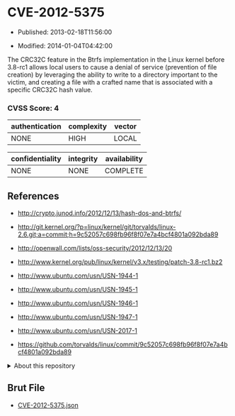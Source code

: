 # CVE-2012-5375

- Published: 2013-02-18T11:56:00

- Modified: 2014-01-04T04:42:00

The CRC32C feature in the Btrfs implementation in the Linux kernel before 3.8-rc1 allows local users to cause a denial of service (prevention of file creation) by leveraging the ability to write to a directory important to the victim, and creating a file with a crafted name that is associated with a specific CRC32C hash value.

### CVSS Score: **4**

| authentication | complexity | vector |
| --- | --- | --- |
| NONE | HIGH | LOCAL |

| confidentiality | integrity | availability |
| --- | --- | --- |
| NONE | NONE | COMPLETE |

## References

* http://crypto.junod.info/2012/12/13/hash-dos-and-btrfs/

* http://git.kernel.org/?p=linux/kernel/git/torvalds/linux-2.6.git;a=commit;h=9c52057c698fb96f8f07e7a4bcf4801a092bda89

* http://openwall.com/lists/oss-security/2012/12/13/20

* http://www.kernel.org/pub/linux/kernel/v3.x/testing/patch-3.8-rc1.bz2

* http://www.ubuntu.com/usn/USN-1944-1

* http://www.ubuntu.com/usn/USN-1945-1

* http://www.ubuntu.com/usn/USN-1946-1

* http://www.ubuntu.com/usn/USN-1947-1

* http://www.ubuntu.com/usn/USN-2017-1

* https://github.com/torvalds/linux/commit/9c52057c698fb96f8f07e7a4bcf4801a092bda89

<details>
<summary>About this repository</summary> 

  This repository is part of the project [Live Hack CVE](https://github.com/Live-Hack-CVE). Main website can be found [www.live-hack.org](https://www.live-hack.org) 
  
  Made by [Sn0wAlice](https://github.com/Sn0wAlice) for the people that care about security and need to have a feed of the latest CVEs. Hope you enjoy it, don't forget to star the repo and follow me on [Twitter](https://twitter.com/Sn0wAlice) and [Github](https://github.com/Sn0wAlice). And that is my [personnal website](https://www.alice-snow.me/)

  - [Home Page](https://github.com/Live-Hack-CVE)
  - [Framework](https://github.com/Live-Hack-CVE/cve-framework)
  - [CVE database](https://github.com/Live-Hack-CVE/full_database)
  - [Changelog](https://github.com/Live-Hack-CVE/Changelog)
</details>

## Brut File

* [CVE-2012-5375.json](https://raw.githubusercontent.com/Live-Hack-CVE/full_database/main/cves/2012/CVE-2012-5375.json)

